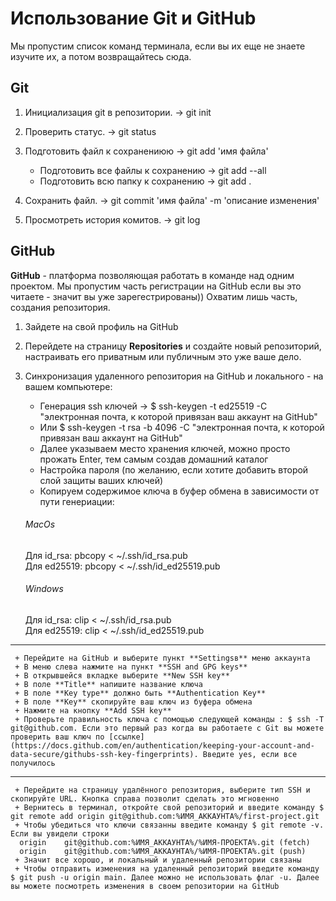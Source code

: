 # Использование Git и GitHub
Мы пропустим список команд терминала, если вы их еще не знаете изучите их, а потом возвращайтесь сюда.

## Git
1. Инициализация git в репозитории. -> git init
2. Проверить статус. -> git status
3. Подготовить файл к сохранениюю -> git add 'имя файла'
  
     + Подготовить все файлы к сохранению -> git add --all
     + Подготовить всю папку к сохранению -> git add . 

4. Сохранить файл. -> git commit 'имя файла' -m 'описание изменения'
5. Просмотреть история комитов. -> git log

## GitHub
**GitHub** - платформа позволяющая работать в команде над одним проектом.
Мы пропустим часть регистрации на GitHub если вы это читаете - значит вы уже зарегестрированы))
Охватим лишь часть, создания репозитория.
1. Зайдете на свой профиль на GitHub
2. Перейдете на страницу **Repositories** и создайте новый репозиторий, настраивать его приватным или публичным это уже ваше дело.
3. Синхронизация удаленного репозитория на GitHub и локального - на вашем компьютере:
  
     + Генерация ssh ключей -> $ ssh-keygen -t ed25519 -C "электронная почта, к которой привязан ваш аккаунт на GitHub"  
     + Или $ ssh-keygen -t rsa -b 4096 -C "электронная почта, к которой привязан ваш аккаунт на GitHub"   
     + Далее указываем место хранения ключей, можно просто прожать Enter, тем самым создав домашний каталог  
     + Настройка пароля (по желанию, если хотите добавить второй слой защиты ваших ключей)  
     + Копируем содержимое ключа в буфер обмена в зависимости от пути генериации:
     ###### MacOs
     Для id_rsa: pbcopy < ~/.ssh/id_rsa.pub  
     Для ed25519: pbcopy < ~/.ssh/id_ed25519.pub  
     ###### Windows
     Для id_rsa: clip < ~/.ssh/id_rsa.pub  
     Для ed25519: clip < ~/.ssh/id_ed25519.pub  

---

     + Перейдите на GitHub и выберите пункт **Settingsв** меню аккаунта  
     + В меню слева нажмите на пункт **SSH and GPG keys**  
     + В открывшейся вкладке выберите **New SSH key**  
     + В поле **Title** напишите название ключа  
     + В поле **Key type** должно быть **Authentication Key**  
     + В поле **Key** скопируйте ваш ключ из буфера обмена  
     + Нажмите на кнопку **Add SSH key**  
     + Проверьте правильность ключа с помощью следующей команды : $ ssh -T git@github.com. Если это первый раз когда вы работаете с Git вы можете проверить ваш ключ по [ссылке](https://docs.github.com/en/authentication/keeping-your-account-and-data-secure/githubs-ssh-key-fingerprints). Введите yes, если все получилось  

---

     + Перейдите на страницу удалённого репозитория, выберите тип SSH и скопируйте URL. Кнопка справа позволит сделать это мгновенно  
     + Вернитесь в терминал, откройте свой репозиторий и введите команду $ git remote add origin git@github.com:%ИМЯ_АККАУНТА%/first-project.git  
     + Чтобы убедиться что ключи связанны введите команду $ git remote -v. Если вы увидели строки  
      origin    git@github.com:%ИМЯ_АККАУНТА%/%ИМЯ-ПРОЕКТА%.git (fetch)  
      origin    git@github.com:%ИМЯ_АККАУНТА%/%ИМЯ-ПРОЕКТА%.git (push)  
     + Значит все хорошо, и локальный и удаленный репозитории связаны  
     + Чтобы отправить изменения на удаленный репозиторий введите команду $ git push -u origin main. Далее можно не использовать флаг -u. Далее вы можете посмотреть изменения в своем репозитории на GitHub  


























